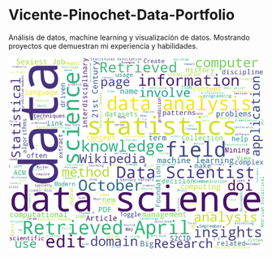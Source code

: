 # Vicente-Pinochet-Data-Portfolio
Análisis de datos, machine learning y visualización de datos. Mostrando proyectos que demuestran mi experiencia y habilidades.

![Palabras más comunes desde Wikipedia(Data Science)](./Analyzing%20Text%20about%20Data%20Science/nube_palabras_Data_Science.png)

